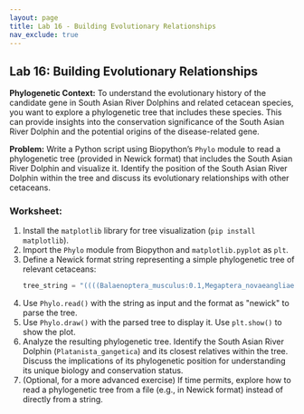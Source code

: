 ```yaml
---
layout: page
title: Lab 16 - Building Evolutionary Relationships
nav_exclude: true
---
```


## Lab 16: Building Evolutionary Relationships

**Phylogenetic Context:** To understand the evolutionary history of the candidate gene in South Asian River Dolphins and related cetacean species, you want to explore a phylogenetic tree that includes these species. This can provide insights into the conservation significance of the South Asian River Dolphin and the potential origins of the disease-related gene.

**Problem:** Write a Python script using Biopython’s `Phylo` module to read a phylogenetic tree (provided in Newick format) that includes the South Asian River Dolphin and visualize it. Identify the position of the South Asian River Dolphin within the tree and discuss its evolutionary relationships with other cetaceans.

### Worksheet:

1.  Install the `matplotlib` library for tree visualization (`pip install matplotlib`).
2.  Import the `Phylo` module from Biopython and `matplotlib.pyplot` as `plt`.
3.  Define a Newick format string representing a simple phylogenetic tree of relevant cetaceans:
    ```python
    tree_string = "((((Balaenoptera_musculus:0.1,Megaptera_novaeangliae:0.2):0.3,Physeter_macrocephalus:0.4):0.5,(Platanista_gangetica:0.6,Inia_geoffrensis:0.7):0.8):0.9);"
    ```
4.  Use `Phylo.read()` with the string as input and the format as "newick" to parse the tree.
5.  Use `Phylo.draw()` with the parsed tree to display it. Use `plt.show()` to show the plot.
6.  Analyze the resulting phylogenetic tree. Identify the South Asian River Dolphin (`Platanista_gangetica`) and its closest relatives within the tree. Discuss the implications of its phylogenetic position for understanding its unique biology and conservation status.
7.  (Optional, for a more advanced exercise) If time permits, explore how to read a phylogenetic tree from a file (e.g., in Newick format) instead of directly from a string.